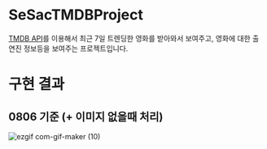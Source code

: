 # SeSacTMDBProject
<a href="https://developers.themoviedb.org/3/getting-started">TMDB API</a>를 이용해서 최근 7일 트렌딩한 영화를 받아와서 보여주고, 영화에 대한 출연진 정보등을 보여주는 프로젝트입니다.


# 구현 결과
## 0806 기준 (+ 이미지 없을때 처리)
![ezgif com-gif-maker (10)](https://user-images.githubusercontent.com/50474006/183248785-2703f615-d6bc-4cc4-8607-801c08bfe0dc.gif)
